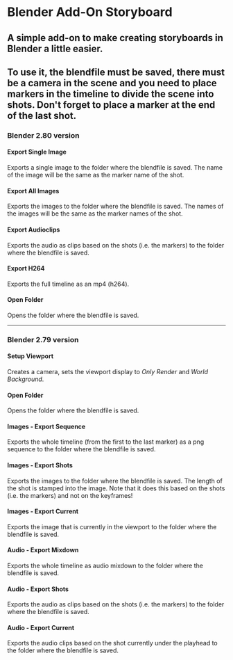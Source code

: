 # Blender Add-On Storyboard

## A simple add-on to make creating storyboards in Blender a little easier. 
## To use it, the blendfile must be saved, there must be a camera in the scene and you need to place markers in the timeline to divide the scene into shots. Don't forget to place a marker at the end of the last shot.

### Blender 2.80 version

#### Export Single Image
Exports a single image to the folder where the blendfile is saved. 
The name of the image will be the same as the marker name of the shot.

#### Export All Images
Exports the images to the folder where the blendfile is saved. 
The names of the images will be the same as the marker names of the shot.

#### Export Audioclips
Exports the audio as clips based on the shots (i.e. the markers) to the folder where the blendfile is saved.

#### Export H264
Exports the full timeline as an mp4 (h264).

#### Open Folder
Opens the folder where the blendfile is saved.

---

### Blender 2.79 version

#### Setup Viewport
Creates a camera, sets the viewport display to *Only Render* and *World Background*.

#### Open Folder
Opens the folder where the blendfile is saved.

#### Images - Export Sequence
Exports the whole timeline (from the first to the last marker) as a png sequence to the folder where the blendfile is saved.

#### Images - Export Shots
Exports the images to the folder where the blendfile is saved. The length of the shot is stamped into the image.
Note that it does this based on the shots (i.e. the markers) and not on the keyframes!

#### Images - Export Current
Exports the image that is currently in the viewport to the folder where the blendfile is saved. 

#### Audio - Export Mixdown
Exports the whole timeline as audio mixdown to the folder where the blendfile is saved.

#### Audio - Export Shots
Exports the audio as clips based on the shots (i.e. the markers) to the folder where the blendfile is saved.

#### Audio - Export Current
Exports the audio clips based on the shot currently under the playhead to the folder where the blendfile is saved.
